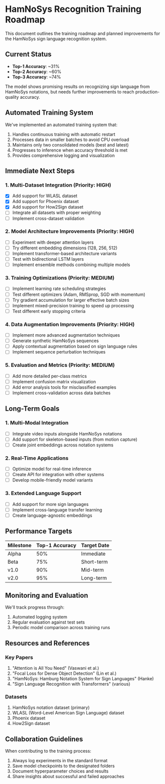 # HamNoSys Recognition Training Roadmap

This document outlines the training roadmap and planned improvements for the HamNoSys sign language recognition system.

## Current Status

- **Top-1 Accuracy**: ~31%
- **Top-2 Accuracy**: ~60%
- **Top-3 Accuracy**: ~74%

The model shows promising results on recognizing sign language from HamNoSys notations, but needs further improvements to reach production-quality accuracy.

## Automated Training System

We've implemented an automated training system that:
1. Handles continuous training with automatic restart
2. Processes data in smaller batches to avoid CPU overload
3. Maintains only two consolidated models (best and latest)
4. Progresses to inference when accuracy threshold is met
5. Provides comprehensive logging and visualization

## Immediate Next Steps

### 1. Multi-Dataset Integration (Priority: HIGH)

- [x] Add support for WLASL dataset
- [x] Add support for Phoenix dataset
- [x] Add support for How2Sign dataset
- [ ] Integrate all datasets with proper weighting
- [ ] Implement cross-dataset validation

### 2. Model Architecture Improvements (Priority: HIGH)

- [ ] Experiment with deeper attention layers
- [ ] Try different embedding dimensions (128, 256, 512)
- [ ] Implement transformer-based architecture variants
- [ ] Test with bidirectional LSTM layers
- [ ] Implement ensemble methods combining multiple models

### 3. Training Optimizations (Priority: MEDIUM)

- [ ] Implement learning rate scheduling strategies
- [ ] Test different optimizers (Adam, RMSprop, SGD with momentum)
- [ ] Try gradient accumulation for larger effective batch sizes
- [ ] Implement mixed-precision training to speed up processing
- [ ] Test different early stopping criteria

### 4. Data Augmentation Improvements (Priority: HIGH)

- [ ] Implement more advanced augmentation techniques
- [ ] Generate synthetic HamNoSys sequences
- [ ] Apply contextual augmentation based on sign language rules
- [ ] Implement sequence perturbation techniques

### 5. Evaluation and Metrics (Priority: MEDIUM)

- [ ] Add more detailed per-class metrics
- [ ] Implement confusion matrix visualization
- [ ] Add error analysis tools for misclassified examples
- [ ] Implement cross-validation across data batches

## Long-Term Goals

### 1. Multi-Modal Integration

- [ ] Integrate video inputs alongside HamNoSys notations
- [ ] Add support for skeleton-based inputs (from motion capture)
- [ ] Create joint embeddings across notation systems

### 2. Real-Time Applications

- [ ] Optimize model for real-time inference
- [ ] Create API for integration with other systems
- [ ] Develop mobile-friendly model variants

### 3. Extended Language Support

- [ ] Add support for more sign languages
- [ ] Implement cross-language transfer learning
- [ ] Create language-agnostic embeddings

## Performance Targets

| Milestone | Top-1 Accuracy | Target Date |
|-----------|----------------|-------------|
| Alpha     | 50%            | Immediate   |
| Beta      | 75%            | Short-term  |
| v1.0      | 90%            | Mid-term    |
| v2.0      | 95%            | Long-term   |

## Monitoring and Evaluation

We'll track progress through:
1. Automated logging system
2. Regular evaluation against test sets
3. Periodic model comparison across training runs

## Resources and References

### Key Papers

1. "Attention is All You Need" (Vaswani et al.)
2. "Focal Loss for Dense Object Detection" (Lin et al.)
3. "HamNoSys: Hamburg Notation System for Sign Languages" (Hanke)
4. "Sign Language Recognition with Transformers" (various)

### Datasets

1. HamNoSys notation dataset (primary)
2. WLASL (Word-Level American Sign Language) dataset
3. Phoenix dataset
4. How2Sign dataset

## Collaboration Guidelines

When contributing to the training process:
1. Always log experiments in the standard format
2. Save model checkpoints to the designated folders
3. Document hyperparameter choices and results
4. Share insights about successful and failed approaches 